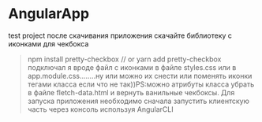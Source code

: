 # AngularApp
test project
после скачивания приложения скачайте библиотеку с иконками для чекбокса 
> npm install pretty-checkbox // or
> yarn add pretty-checkbox
подключал я вроде файл с иконками в файле styles.css или в app.module.css........ну или можно их снести или поменять иконки тегами класса если что не так))PS:можно атрибуты класса убрать в файле fletch-data.html и вернуть ванильные чекбоксы.
Для запуска приложения необходимо сначала запустить клиентскую часть через консоль используя AngularCLI
